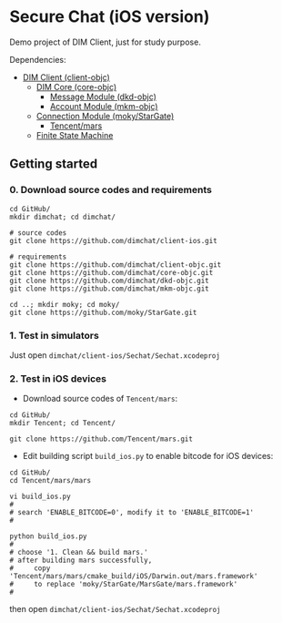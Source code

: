 # Secure Chat (iOS version)

Demo project of DIM Client, just for study purpose.

Dependencies:

- [DIM Client (client-objc)](https://github.com/dimchat/client-objc)
	- [DIM Core (core-objc)](https://github.com/dimchat/core-objc)
		- [Message Module (dkd-objc)](https://github.com/dimchat/dkd-objc)
		- [Account Module (mkm-objc)](https://github.com/dimchat/mkm-objc)
	- [Connection Module (moky/StarGate)](https://github.com/moky/StarGate)
		- [Tencent/mars](https://github.com/Tencent/mars)
	- [Finite State Machine](https://github.com/moky/FiniteStateMachine)

## Getting started

### 0. Download source codes and requirements

```
cd GitHub/
mkdir dimchat; cd dimchat/

# source codes
git clone https://github.com/dimchat/client-ios.git

# requirements
git clone https://github.com/dimchat/client-objc.git
git clone https://github.com/dimchat/core-objc.git
git clone https://github.com/dimchat/dkd-objc.git
git clone https://github.com/dimchat/mkm-objc.git

cd ..; mkdir moky; cd moky/
git clone https://github.com/moky/StarGate.git
```

### 1. Test in simulators

Just open `dimchat/client-ios/Sechat/Sechat.xcodeproj`

### 2. Test in iOS devices

* Download source codes of `Tencent/mars`:

```
cd GitHub/
mkdir Tencent; cd Tencent/

git clone https://github.com/Tencent/mars.git
```

* Edit building script `build_ios.py` to enable bitcode for iOS devices:

```
cd GitHub/
cd Tencent/mars/mars

vi build_ios.py
#
# search 'ENABLE_BITCODE=0', modify it to 'ENABLE_BITCODE=1'
#

python build_ios.py
#
# choose '1. Clean && build mars.'
# after building mars successfully,
#     copy 'Tencent/mars/mars/cmake_build/iOS/Darwin.out/mars.framework'
#     to replace 'moky/StarGate/MarsGate/mars.framework'
#
```

then open `dimchat/client-ios/Sechat/Sechat.xcodeproj`
